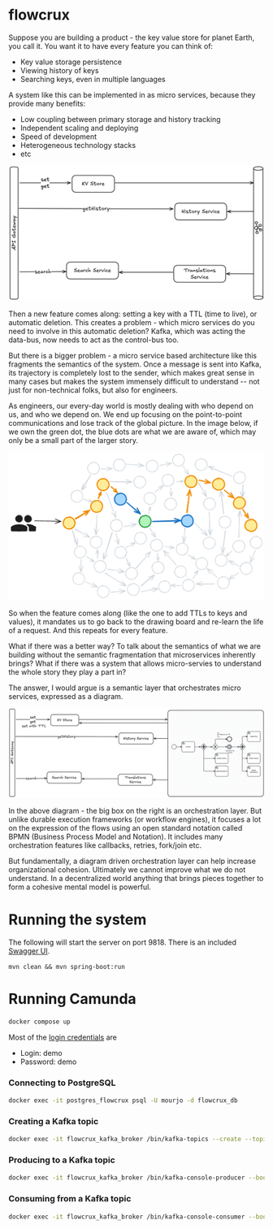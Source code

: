 # flowcrux

Suppose you are building a product - the key value store for planet Earth, you call it. You want it
to have every feature you can think of:

- Key value storage persistence
- Viewing history of keys
- Searching keys, even in multiple languages

A system like this can be implemented in as micro services, because they provide many benefits:

- Low coupling between primary storage and history tracking
- Independent scaling and deploying
- Speed of development
- Heterogeneous technology stacks
- etc

<img src="src/test/resources/kafka-based-data-flow.png" width="600px"/>

Then a new feature comes along: setting a key with a TTL (time to live), or automatic deletion. This
creates a problem - which micro services do you need to involve in this automatic deletion? Kafka,
which was acting the data-bus, now needs to act as the control-bus too.

But there is a bigger problem - a micro service based architecture like this fragments the
semantics of the system. Once a message is sent into Kafka, its trajectory is completely lost to the
sender, which makes great sense in many cases but makes the system immensely difficult to
understand -- not just for non-technical folks, but also for engineers.

As engineers, our every-day world is mostly dealing with who depend on us, and who we depend on. We
end up focusing on the point-to-point communications and lose track of the global picture. In the
image below, if we own the green dot, the blue dots are what we are aware of, which may only be a
small part of the larger story.

<img src="src/test/resources/spaghetti.png" width="600px"/>

So when the feature comes along (like the one to add TTLs to keys and values), it mandates us to go
back to the drawing board and re-learn the life of a request. And this repeats for every feature.

What if there was a better way? To talk about the semantics of what we are building without the
semantic fragmentation that microservices inherently brings? What if there was a system that allows
micro-servies to understand the whole story they play a part in?

The answer, I would argue is a semantic layer that orchestrates micro services, expressed as a
diagram.

<img src="src/test/resources/bpmn-control-flow.png" width="800px"/>

In the above diagram - the big box on the right is an orchestration layer. But unlike durable
execution frameworks (or workflow engines), it focuses a lot on the expression of the flows using an
open standard notation called BPMN (Business Process Model and Notation). It includes many
orchestration features like callbacks, retries, fork/join etc.

But fundamentally, a diagram driven orchestration layer can help increase organizational cohesion.
Ultimately we cannot improve what we do not understand. In a decentralized world anything that
brings pieces together to form a cohesive mental model is powerful.

# Running the system

The following will start the server on port 9818. There is an
included [Swagger UI](http://localhost:9818/swagger-ui/index.html).

```
mvn clean && mvn spring-boot:run
```

# Running Camunda

```bash
docker compose up
```

Most of
the [login credentials](https://docs.camunda.io/docs/self-managed/setup/deploy/local/docker-compose/?cli=without)
are

- Login: demo
- Password: demo

### Connecting to PostgreSQL

```bash
docker exec -it postgres_flowcrux psql -U mourjo -d flowcrux_db 
```

### Creating a Kafka topic

```bash
docker exec -it flowcrux_kafka_broker /bin/kafka-topics --create --topic flowcrux_ops --bootstrap-server flowcrux_kafka_broker:29092 
```

### Producing to a Kafka topic

```bash
docker exec -it flowcrux_kafka_broker /bin/kafka-console-producer --bootstrap-server flowcrux_kafka_broker:29092 --topic flowcrux_ops
```

### Consuming from a Kafka topic

```bash 
docker exec -it flowcrux_kafka_broker /bin/kafka-console-consumer --bootstrap-server flowcrux_kafka_broker:29092 --topic flowcrux_ops
 ```
